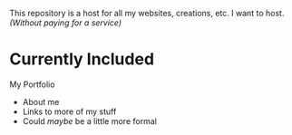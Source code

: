 This repository is a host for all my websites, creations, etc. I want to host. *(Without paying for a service)*

# Currently Included
My Portfolio
- About me
- Links to more of my stuff
- Could *maybe* be a little more formal

